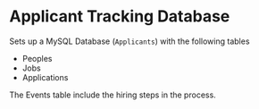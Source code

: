 # Applicant Tracking Database

Sets up a MySQL Database (`Applicants`) with the following tables

* Peoples
* Jobs
* Applications

The Events table include the hiring steps in the process.

